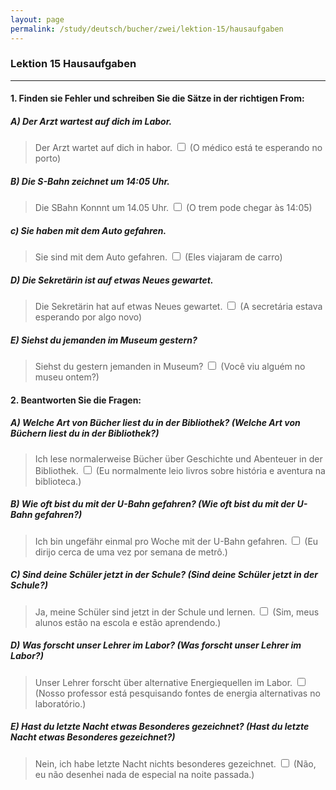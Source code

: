 ```yaml
---
layout: page
permalink: /study/deutsch/bucher/zwei/lektion-15/hausaufgaben
---
```


### Lektion 15 **Hausaufgaben**

---

#### 1. Finden sie Fehler und schreiben Sie die Sätze in der richtigen From:

##### A) Der Arzt wartest auf dich im Labor.
> Der Arzt wartet auf dich in habor. <input type="checkbox" />
(O médico está te esperando no porto)

##### B) Die S-Bahn zeichnet um 14:05 Uhr.
> Die SBahn Konnnt um 14.05 Uhr. <input type="checkbox" />
(O trem pode chegar às 14:05)

##### c) Sie haben mit dem Auto gefahren.
> Sie sind mit dem Auto gefahren. <input type="checkbox" />
(Eles viajaram de carro)

##### D) Die Sekretärin ist auf etwas Neues gewartet.
> Die Sekretärin hat auf etwas Neues gewartet. <input type="checkbox" />
(A secretária estava esperando por algo novo)

##### E) Siehst du jemanden im Museum gestern?
> Siehst du gestern jemanden in Museum? <input type="checkbox" />
(Você viu alguém no museu ontem?)

#### 2. Beantworten Sie die Fragen:

##### A) Welche Art von Bücher liest du in der Bibliothek? (Welche Art von Büchern liest du in der Bibliothek?)
> Ich lese normalerweise Bücher über Geschichte und Abenteuer in der Bibliothek. <input type="checkbox" />
(Eu normalmente leio livros sobre história e aventura na biblioteca.)

##### B) Wie oft bist du mit der U-Bahn gefahren? (Wie oft bist du mit der U-Bahn gefahren?)
> Ich bin ungefähr einmal pro Woche mit der U-Bahn gefahren. <input type="checkbox" />
(Eu dirijo cerca de uma vez por semana de metrô.)

##### C) Sind deine Schüler jetzt in der Schule? (Sind deine Schüler jetzt in der Schule?)
> Ja, meine Schüler sind jetzt in der Schule und lernen. <input type="checkbox" />
(Sim, meus alunos estão na escola e estão aprendendo.)

##### D) Was forscht unser Lehrer im Labor? (Was forscht unser Lehrer im Labor?)
> Unser Lehrer forscht über alternative Energiequellen im Labor. <input type="checkbox" />
(Nosso professor está pesquisando fontes de energia alternativas no laboratório.)

##### E) Hast du letzte Nacht etwas Besonderes gezeichnet? (Hast du letzte Nacht etwas Besonderes gezeichnet?)
> Nein, ich habe letzte Nacht nichts besonderes gezeichnet. <input type="checkbox" />
(Não, eu não desenhei nada de especial na noite passada.)
